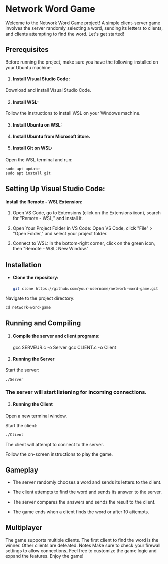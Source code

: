 
# Network Word Game

Welcome to the Network Word Game project! A simple client-server game involves the server randomly selecting a word, sending its letters to clients, and clients attempting to find the word. Let's get started!

## Prerequisites

Before running the project, make sure you have the following installed on your Ubuntu machine:

1. #### Install Visual Studio Code:
Download and install Visual Studio Code.

2. #### Install WSL:
Follow the instructions to install WSL on your Windows machine.

3. #### Install Ubuntu on WSL:

4. #### Install Ubuntu from Microsoft Store.

5. #### Install Git on WSL:
Open the WSL terminal and run:

    sudo apt update
    sudo apt install git
## Setting Up Visual Studio Code:
#### Install the Remote - WSL Extension:
1. Open VS Code, go to Extensions (click on the Extensions icon), search for "Remote - WSL," and install it.

2. Open Your Project Folder in VS Code:
Open VS Code, click "File" > "Open Folder," and select your project folder.

3. Connect to WSL:
In the bottom-right corner, click on the green icon, then "Remote - WSL: New Window."

## Installation

* #### Clone the repository:

   ```bash
   git clone https://github.com/your-username/network-word-game.git
Navigate to the project directory:

    cd network-word-game

## Running and Compiling

1. #### Compile the server and client programs:

    gcc SERVEUR.c -o Server
    gcc CLIENT.c -o Client
    
2. #### Running the Server
Start the server:

    ./Server

### The server will start listening for incoming connections.

3. #### Running the Client
Open a new terminal window.

Start the client:

    ./Client

The client will attempt to connect to the server.

Follow the on-screen instructions to play the game.

## Gameplay
* The server randomly chooses a word and sends its letters to the client.

* The client attempts to find the word and sends its answer to the server.

* The server compares the answers and sends the result to the client.

* The game ends when a client finds the word or after 10 attempts.

## Multiplayer
The game supports multiple clients.
The first client to find the word is the winner.
Other clients are defeated.
Notes
Make sure to check your firewall settings to allow connections.
Feel free to customize the game logic and expand the features.
Enjoy the game!
